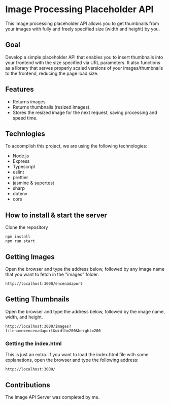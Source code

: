 # Image Processing Placeholder API

This image processing placeholder API allows you to get thumbnails from your images with fully and freely specified size (width and height) by you.

## Goal

Develop a simple placeholder API that enables you to insert thumbnails into your frontend with the size specified via URL parameters. It also functions as a library that serves properly scaled versions of your images/thumbnails to the frontend, reducing the page load size.

## Features

- Returns images.
- Returns thumbnails (resized images).
- Stores the resized image for the next request, saving processing and speed time.

## Technlogies

To accomplish this project, we are using the following technologies:

- Node.js
- Express
- Typescript
- eslint
- prettier
- jasmine & supertest
- sharp
- dotenv
- cors

## How to install & start the server

Clone the repository

```
npm install
npm run start
```

## Getting Images

Open the browser and type the address below, followed by any image name that you want to fetch in the "images" folder.

```
http://localhost:3000/encenadaport
```

## Getting Thumbnails

Open the browser and type the address below, followed by the image name, width, and height.

```
http://localhost:3000/images?filename=encenadaport&width=200&height=200
```

### Getting the index.html

This is just an extra. If you want to load the index.html file with some explanations, open the browser and type the following address:

```
http://localhost:3000/
```

## Contributions

The Image API Server was completed by me.
